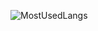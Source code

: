 ![MostUsedLangs](https://github-readme-stats.vercel.app/api/top-langs/?username=gameszaum&theme=nightowl&layout=compact&langs_count=8)
